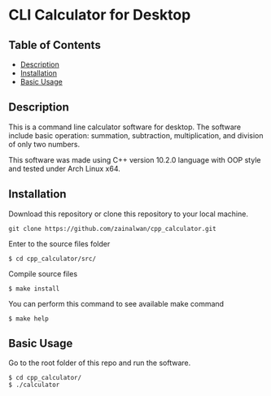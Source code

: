# CLI Calculator for Desktop

## Table of Contents
* [Description](#description)
* [Installation](#installation)
* [Basic Usage](#basic-usage)

## Description
This is a command line calculator software for desktop. The software include basic operation: summation, subtraction, multiplication, and division of only two numbers.

This software was made using C++ version 10.2.0 language with OOP style and tested under Arch Linux x64.

## Installation
Download this repository or clone this repository to your local machine.
```
git clone https://github.com/zainalwan/cpp_calculator.git
```

Enter to the source files folder
```
$ cd cpp_calculator/src/
```

Compile source files
```
$ make install
```

You can perform this command to see available make command
```
$ make help
```

## Basic Usage
Go to the root folder of this repo and run the software.
```
$ cd cpp_calculator/
$ ./calculator
```